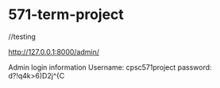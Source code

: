 # 571-term-project
//testing


http://127.0.0.1:8000/admin/

Admin login information
Username: cpsc571project
password: d?!q4k\>6)D2j^{C